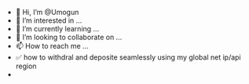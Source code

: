- 👋 Hi, I’m @Umogun
- 👀 I’m interested in ...
- 🌱 I’m currently learning ...
- 💞️ I’m looking to collaborate on ...
- 📫 How to reach me ...
- ✅ how to withdral and deposite seamlessly using my global net ip/api region
- 
<!---
Umogun/Umogun is a ✨ special ✨ repository because its `README.md` (this file) appears on your GitHub profile.
You can click the Preview link to take a look at your changes.
--->
